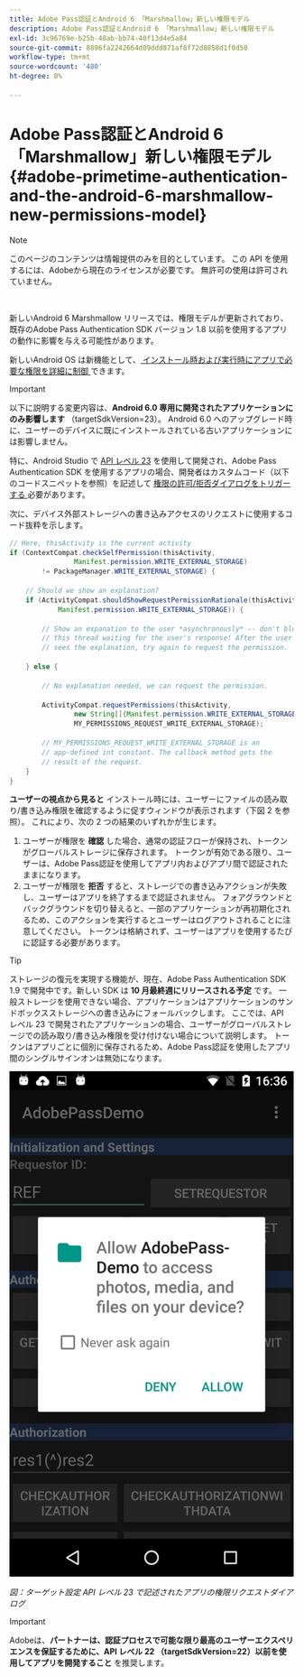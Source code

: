 ```yaml
---
title: Adobe Pass認証とAndroid 6 「Marshmallow」新しい権限モデル
description: Adobe Pass認証とAndroid 6 「Marshmallow」新しい権限モデル
exl-id: 3c96769e-b25b-48ab-bb74-40f13d4e5a84
source-git-commit: 8896fa2242664d09ddd871af8f72d8858d1f0d50
workflow-type: tm+mt
source-wordcount: '480'
ht-degree: 0%

---
```


# Adobe Pass認証とAndroid 6 「Marshmallow」新しい権限モデル {#adobe-primetime-authentication-and-the-android-6-marshmallow-new-permissions-model}

>[!NOTE]
>
>このページのコンテンツは情報提供のみを目的としています。 この API を使用するには、Adobeから現在のライセンスが必要です。 無許可の使用は許可されていません。

</br>

新しいAndroid 6 Marshmallow リリースでは、権限モデルが更新されており、既存のAdobe Pass Authentication SDK バージョン 1.8 以前を使用するアプリの動作に影響を与える可能性があります。

新しいAndroid OS は新機能として、[ インストール時および実行時にアプリで必要な権限を詳細に制御 ](https://developer.android.com/about/versions/marshmallow/android-6.0-changes.html) できます。

>[!IMPORTANT]
>
>以下に説明する変更内容は、**Android 6.0 専用に開発されたアプリケーションにのみ影響します** （targetSdkVersion=23）。 Android 6.0 へのアップグレード時に、ユーザーのデバイスに既にインストールされている古いアプリケーションには影響しません。


特に、Android Studio で [API レベル 23](http://developer.android.com/sdk/api_diff/23/changes.html) を使用して開発され、Adobe Pass Authentication SDK を使用するアプリの場合、開発者はカスタムコード（以下のコードスニペットを参照）を記述して [ 権限の許可/拒否ダイアログをトリガーする ](https://developer.android.com/training/permissions/requesting.html) 必要があります。

次に、デバイス外部ストレージへの書き込みアクセスのリクエストに使用するコード抜粋を示します。

```java
// Here, thisActivity is the current activity
if (ContextCompat.checkSelfPermission(thisActivity,
                Manifest.permission.WRITE_EXTERNAL_STORAGE)
        != PackageManager.WRITE_EXTERNAL_STORAGE) {

    // Should we show an explanation?
    if (ActivityCompat.shouldShowRequestPermissionRationale(thisActivity,
            Manifest.permission.WRITE_EXTERNAL_STORAGE)) {

        // Show an expanation to the user *asynchronously* -- don't block
        // this thread waiting for the user's response! After the user
        // sees the explanation, try again to request the permission.

    } else {

        // No explanation needed, we can request the permission.

        ActivityCompat.requestPermissions(thisActivity,
                new String[]{Manifest.permission.WRITE_EXTERNAL_STORAGE},
                MY_PERMISSIONS_REQUEST_WRITE_EXTERNAL_STORAGE);

        // MY_PERMISSIONS_REQUEST_WRITE_EXTERNAL_STORAGE is an
        // app-defined int constant. The callback method gets the
        // result of the request.
    }
}
```




**ユーザーの視点から見ると** インストール時には、ユーザーにファイルの読み取り/書き込み権限を確認するように促すウィンドウが表示されます（下図 2 を参照）。 これにより、次の 2 つの結果のいずれかが生じます。

1. ユーザーが権限を **確認** した場合、通常の認証フローが保持され、トークンがグローバルストレージに保存されます。 トークンが有効である限り、ユーザーは、Adobe Pass認証を使用してアプリ内およびアプリ間で認証されたままになります。
1. ユーザーが権限を **拒否** すると、ストレージでの書き込みアクションが失敗し、ユーザーはアプリを終了するまで認証されません。 フォアグラウンドとバックグラウンドを切り替えると、一部のアプリケーションが再初期化されるため、このアクションを実行するとユーザーはログアウトされることに注意してください。 トークンは格納されず、ユーザーはアプリを使用するたびに認証する必要があります。


>[!TIP]
>
>ストレージの復元を実現する機能が、現在、Adobe Pass Authentication SDK 1.9 で開発中です。新しい SDK は **10 月最終週にリリースされる予定** です。 一般ストレージを使用できない場合、アプリケーションはアプリケーションのサンドボックスストレージへの書き込みにフォールバックします。 ここでは、API レベル 23 で開発されたアプリケーションの場合、ユーザーがグローバルストレージでの読み取り/書き込み権限を受け付けない場合について説明します。 トークンはアプリごとに個別に保存されるため、Adobe Pass認証を使用したアプリ間のシングルサインオンは無効になります。


![](assets/android-permissions-request.png)

*図：ターゲット設定 API レベル 23 で記述されたアプリの権限リクエストダイアログ*

>[!IMPORTANT]
>
> Adobeは、**パートナーは、認証プロセスで可能な限り最高のユーザーエクスペリエンスを保証するために、API レベル 22 （targetSdkVersion=22）以前を使用してアプリを開発すること** を推奨します。
